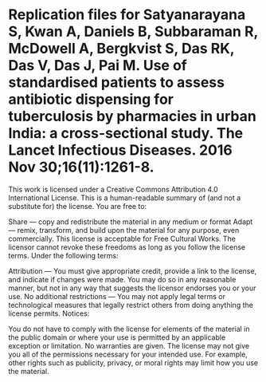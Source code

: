 # Replication files for Satyanarayana S, Kwan A, Daniels B, Subbaraman R, McDowell A, Bergkvist S, Das RK, Das V, Das J, Pai M. Use of standardised patients to assess antibiotic dispensing for tuberculosis by pharmacies in urban India: a cross-sectional study. The Lancet Infectious Diseases. 2016 Nov 30;16(11):1261-8.

This work is licensed under a Creative Commons Attribution 4.0 International License. This is a human-readable summary of (and not a substitute for) the license. You are free to:

Share — copy and redistribute the material in any medium or format Adapt — remix, transform, and build upon the material for any purpose, even commercially. This license is acceptable for Free Cultural Works. The licensor cannot revoke these freedoms as long as you follow the license terms. Under the following terms:

Attribution — You must give appropriate credit, provide a link to the license, and indicate if changes were made. You may do so in any reasonable manner, but not in any way that suggests the licensor endorses you or your use. No additional restrictions — You may not apply legal terms or technological measures that legally restrict others from doing anything the license permits. Notices:

You do not have to comply with the license for elements of the material in the public domain or where your use is permitted by an applicable exception or limitation. No warranties are given. The license may not give you all of the permissions necessary for your intended use. For example, other rights such as publicity, privacy, or moral rights may limit how you use the material.
